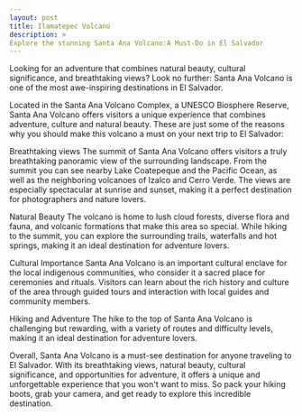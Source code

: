 ```yaml
---
layout: post
title: Ilamatepec Volcano
description: >
Explore the stunning Santa Ana Volcano:A Must-Do in El Salvador
---
```

Looking for an adventure that combines natural beauty, cultural significance, and breathtaking views? Look no further: Santa Ana Volcano is one of the most awe-inspiring destinations in El Salvador.

Located in the Santa Ana Volcano Complex, a UNESCO Biosphere Reserve, Santa Ana Volcano offers visitors a unique experience that combines adventure, culture and natural beauty. These are just some of the reasons why you should make this volcano a must on your next trip to El Salvador:

Breathtaking views
The summit of Santa Ana Volcano offers visitors a truly breathtaking panoramic view of the surrounding landscape. From the summit you can see nearby Lake Coatepeque and the Pacific Ocean, as well as the neighboring volcanoes of Izalco and Cerro Verde. The views are especially spectacular at sunrise and sunset, making it a perfect destination for photographers and nature lovers.

Natural Beauty
The volcano is home to lush cloud forests, diverse flora and fauna, and volcanic formations that make this area so special. While hiking to the summit, you can explore the surrounding trails, waterfalls and hot springs, making it an ideal destination for adventure lovers.

Cultural Importance
Santa Ana Volcano is an important cultural enclave for the local indigenous communities, who consider it a sacred place for ceremonies and rituals. Visitors can learn about the rich history and culture of the area through guided tours and interaction with local guides and community members.

Hiking and Adventure
The hike to the top of Santa Ana Volcano is challenging but rewarding, with a variety of routes and difficulty levels, making it an ideal destination for adventure lovers.

Overall, Santa Ana Volcano is a must-see destination for anyone traveling to El Salvador. With its breathtaking views, natural beauty, cultural significance, and opportunities for adventure, it offers a unique and unforgettable experience that you won't want to miss. So pack your hiking boots, grab your camera, and get ready to explore this incredible destination.
